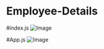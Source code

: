 # Employee-Details

#index.js
![Image](https://github.com/user-attachments/assets/4f65782e-d360-4159-92ac-b62ace111493)

#App.js
![Image](https://github.com/user-attachments/assets/c27667b0-5190-4a51-8885-a257c7e7bbe0)
